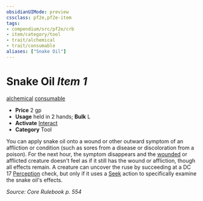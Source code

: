 ```yaml
---
obsidianUIMode: preview
cssclass: pf2e,pf2e-item
tags:
- compendium/src/pf2e/crb
- item/category/tool
- trait/alchemical
- trait/consumable
aliases: ["Snake Oil"]
---
```

# Snake Oil *Item 1*  
[alchemical](rules/traits/alchemical.md)  [consumable](rules/traits/consumable.md)  

- **Price** 2 gp
- **Usage** held in 2 hands; **Bulk** L
- **Activate** [Interact](rules/actions/interact.md)
- **Category** Tool

You can apply snake oil onto a wound or other outward symptom of an affliction or condition (such as sores from a disease or discoloration from a poison). For the next hour, the symptom disappears and the [wounded](rules/conditions.md#Wounded) or afflicted creature doesn't feel as if it still has the wound or affliction, though all effects remain. A creature can uncover the ruse by succeeding at a DC 17 [Perception](compendium/skills.md#Perception) check, but only if it uses a [Seek](rules/actions/seek.md) action to specifically examine the snake oil's effects.

*Source: Core Rulebook p. 554*